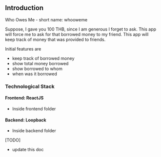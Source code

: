 ## Introduction

Who Owes Me - short name: whooweme

Suppose, I gave you 100 THB, since I am generous I forget to ask. This
app will force me to ask for that borrowed money to my friend. This app
will keep track of money that was provided to friends.

Initial features are 
- keep track of borrowed money
- show total money borrowed
- show borrowed to whom
- when was it borrowed

### Technological Stack

#### Frontend: ReactJS

- Inside frontend folder

#### Backend: Loopback

- Inside backend folder

[TODO]
- update this doc
